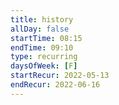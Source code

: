 ```yaml
---
title: history
allDay: false
startTime: 08:15
endTime: 09:10
type: recurring
daysOfWeek: [F]
startRecur: 2022-05-13
endRecur: 2022-06-16
---
```

